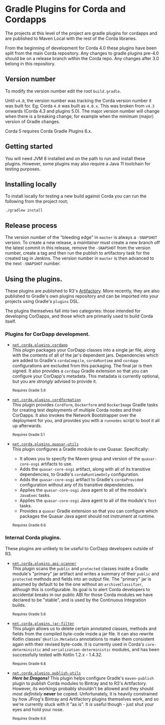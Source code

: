# Gradle Plugins for Corda and Cordapps

The projects at this level of the project are gradle plugins for cordapps and are published to Maven Local with
the rest of the Corda libraries.

From the beginning of development for Corda 4.0 these plugins have been split from the main Corda repository. 
Any changes to gradle plugins pre-4.0 should be on a release branch within the Corda repo. Any changes after 3.0
belong in this repository. 

## Version number

To modify the version number edit the root `build.gradle`.

Until `v4.0`, the version number was tracking the Corda version number it was built for. Eg; Corda `4.0` was built as `4.0.x`.
This was broken from `v4.3` onwards (Corda 4.3 and plugins 5.0). The major version number will change when there is a breaking change,
for example when the minimum (major) version of Gradle changes.

Corda 5 requires Corda Gradle Plugins 6.x.

## Getting started

You will need JVM 8 installed and on the path to run and install these plugins.
However, some plugins may also require a Java 11 toolchain for testing purposes.

## Installing locally

To install locally for testing a new build against Corda you can run the following from the project root;

    ./gradlew install

## Release process

The version number of the "bleeding edge" in `master` is always a `-SNAPSHOT` version. To create a new release, a _maintainer_ must create a new branch off the latest commit in this release, remove the `-SNAPSHOT` from the version number, create a tag and then run the publish to artifactory task for the created tag in Jenkins. The version number in `master` is then advanced to the next `-SNAPSHOT` number.

## Using the plugins.

These plugins are published to R3's [Artifactory](https://software.r3.com/artifactory/corda). More recently, they are also published to Gradle's own plugins
repository and can be imported into your projects using Gradle's `plugins` DSL.

The plugins themselves fall into two categories: those intended for developing CorDapps, and those which are primarily used to build Corda itself.

### Plugins for CorDapp development.

- [`net.corda.plugins.cordapp`](cordapp/README.md)\
This plugin packages your CorDapp classes into a single jar file, along with
the contents of all of the jar's dependent jars. Dependencies which are added
to Gradle's `cordaCompile`, `cordaRuntime` and `cordapp` configurations are
excluded from this packaging. The final jar is then signed. It also provides
a `cordapp` Gradle extension so that you can configure your CorDapp's metadata.
This metadata is currently optional, but you are _strongly_ advised to provide it.

    <sup>Requires Gradle 5.6</sup>

- [`net.corda.plugins.cordformation`](cordformation/README.rst)\
This plugin provides `Cordform`, `Dockerform` and `DockerImage` Gradle tasks
for creating test deployments of multiple Corda nodes and their CorDapps. It
also invokes the Network Bootstrapper over the deployment for you, and provides
you with a `runnodes` script to boot it all up afterwards.

    <sup>Requires Gradle 5.1</sup>

- [`net.corda.plugins.quasar-utils`](quasar-utils/README.rst)\
This plugin configures a Gradle module to use Quasar. Specifically:
    - It allows you to specify the Maven group and version of
the `quasar-core-osgi` artifacts to use.
    - Adds the `quasar-core-osgi` artifact, along with all of its transitive
dependencies, to Gradle's `cordaRuntimeOnly` configuration.
    - Adds the `quasar-core-osgi` artifact to Gradle's `cordaProvided`
configuration without any of its transitive dependencies.
    - Applies the `quasar-core-osgi` Java agent to all of the module's
`JavaExec` tasks.
    - Applies the `quasar-core-osgi` Java agent to all of the module's
`Test` tasks.
    - Provides a `quasar` Gradle extension so that you can configure
which packages the Quasar Java agent should not instrument at runtime.

    <sup>Requires Gradle 6.6</sup>

### Internal Corda plugins.
These plugins are unlikely to be useful to CorDapp developers outside of R3.

- [`net.corda.plugins.api-scanner`](api-scanner/README.md)\
This plugin scans the `public` and `protected` classes inside a Gradle
module's "primary" jar artifact and writes a summary of their `public`
and `protected` methods and fields into an output file. The "primary"
jar is assumed by default to be the one without an `archiveClassifier`,
although this is configurable. Its goal is to alert Corda developers to
accidental breaks in our public ABI for those Corda modules we have
declared to be "stable", and is used by the Continuous Integration builds.

    <sup>Requires Gradle 5.6</sup>

- [`net.corda.plugins.jar-filter`](jar-filter/README.md)\
This plugin allows us to delete certain annotated classes, methods and
fields from the compiled byte-code inside a jar file. It can also rewrite
Kotlin classes' `@kotlin.Metadata` annotations to make them consistent 
again with their revised byte-code. It is currently used in Corda's
`core-deterministic` and `serialization-deterministic` modules, and has
been successfully tested with Kotlin 1.2.x - 1.4.32.

    <sup>Requires Gradle 6.8</sup>

- [`net.corda.plugins.publish-utils`](publish-utils/README.rst)\
**_Here be Dragons!_**
This plugin helps configure Gradle's `maven-publish` plugin to publish Corda
modules to Bintray and to R3's Artifactory. However, its workings probably
shouldn't be allowed and they should _most definitely_ **never** be copied.
Unfortunately, it is heavily constrained by how JFrog's Bintray and Artifactory
plugins themselves work, and so we're currently stuck with it "as is". It _is_
useful though - just shut your eyes and hold your nose.

    <sup>Requires Gradle 6.6</sup>
